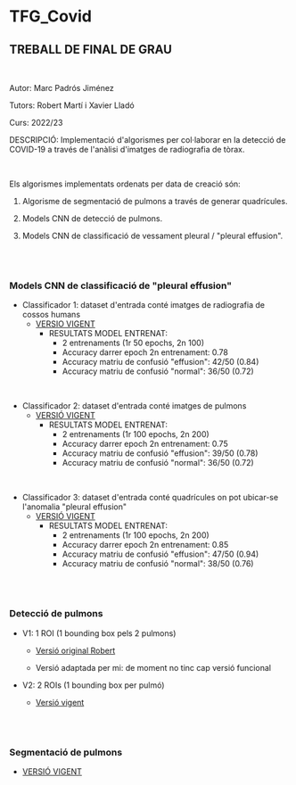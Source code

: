 # TFG_Covid

## TREBALL DE FINAL DE GRAU

<br/>

Autor: Marc Padrós Jiménez

Tutors: Robert Martí i Xavier Lladó

Curs: 2022/23

DESCRIPCIÓ: Implementació d'algorismes per col·laborar en la detecció de COVID-19 a través de l'anàlisi d'imatges de radiografia de tòrax.

<br/>


Els algorismes implementats ordenats per data de creació són:

1. Algorisme de segmentació de pulmons a través de
generar quadrícules. 

2. Models CNN de detecció de pulmons. 

3.  Models CNN de classificació de vessament pleural / "pleural effusion".

<br/><br/>



### Models CNN de classificació de "pleural effusion"

* Classificador 1: dataset d'entrada conté imatges de radiografia de cossos humans  
    - [VERSIO VIGENT](https://github.com/Marctrix14/TFG_Covid/blob/main/Codi_font/Deteccio_troballes/Troballes_principals/Pleural_Effusion/Models_classificacio_effusion/Dataset_entrada_imatges_senceres/Meva_adaptacio_fastai/resnet50/v3/v2/Model_a_entrenar/effusion_classification_resnet50_v2.ipynb)
        - RESULTATS MODEL ENTRENAT:
            - 2 entrenaments (1r 50 epochs, 2n 100)
            - Accuracy darrer epoch 2n entrenament: 0.78 
            - Accuracy matriu de confusió "effusion": 42/50 (0.84)
            - Accuracy matriu de confusió "normal": 36/50 (0.72)

<br/>

* Classificador 2: dataset d'entrada conté imatges de pulmons 
    - [VERSIÓ VIGENT](https://github.com/Marctrix14/TFG_Covid/blob/main/Codi_font/Deteccio_troballes/Troballes_principals/Pleural_Effusion/Models_classificacio_effusion/Dataset_entrada_ROIS_pulmons/Classificador/v3/Model_a_entrenar/effusion_classification_ROIS_lungs_v3.ipynb) 
        - RESULTATS MODEL ENTRENAT:
            - 2 entrenaments (1r 100 epochs, 2n 200)
            - Accuracy darrer epoch 2n entrenament: 0.75
            - Accuracy matriu de confusió "effusion": 39/50 (0.78)
            - Accuracy matriu de confusió "normal": 36/50 (0.72)

<br/>

* Classificador 3: dataset d'entrada conté quadrícules on pot ubicar-se l'anomalia "pleural effusion"
    - [VERSIÓ VIGENT](https://github.com/Marctrix14/TFG_Covid/blob/main/Codi_font/Deteccio_troballes/Troballes_principals/Pleural_Effusion/Models_classificacio_effusion/Dataset_entrada_grids_effusion/Classificador/v2_gridsCombined/Model_v1/Model_a_entrenar/effusion_classif_grids_combined_v1.ipynb) 
        - RESULTATS MODEL ENTRENAT:
            - 2 entrenaments (1r 100 epochs, 2n 200)
            - Accuracy darrer epoch 2n entrenament: 0.85
            - Accuracy matriu de confusió "effusion": 47/50 (0.94)
            - Accuracy matriu de confusió "normal": 38/50 (0.76)


<br/><br/>


### Detecció de pulmons

* V1: 1 ROI (1 bounding box pels 2 pulmons)
    - [Versió original Robert](https://github.com/Marctrix14/TFG_Covid/blob/main/Codi_font/Deteccio_pulmons/v_1ROI/Implementacions/Original_Robert/roi_detection_Robert_fastaiv2.ipynb) 

    - Versió adaptada per mi: de moment no tinc cap versió funcional


* V2: 2 ROIs (1 bounding box per pulmó)  
    - [Versió vigent](https://github.com/Marctrix14/TFG_Covid/blob/main/Codi_font/Deteccio_pulmons/v_2ROIs/Implementacions/Implementacions_funcionals/11_5_22/model_lungs_detection_v3_discrimLr_local.ipynb)

<br/><br/>

### Segmentació de pulmons

- [VERSIÓ VIGENT](https://github.com/Marctrix14/TFG_Covid/blob/main/Codi_font/Segmentacio_pulmons/v3/grid_image.ipynb) 








